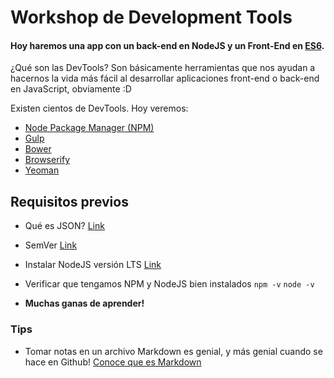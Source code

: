 # Workshop de Development Tools

#### Hoy haremos una app con un back-end en NodeJS y un Front-End en [ES6](https://carlosazaustre.es/blog/ecmascript-6-el-nuevo-estandar-de-javascript/).

¿Qué son las DevTools? Son básicamente herramientas que nos ayudan a hacernos la vida más fácil al desarrollar aplicaciones front-end o back-end en JavaScript, obviamente :D

Existen cientos de DevTools. Hoy veremos:

- [Node Package Manager (NPM)](NPM.md)
- [Gulp](Gulp.md)
- [Bower](Bower.md)
- [Browserify](Browserify.md)
- [Yeoman](Yeoman.md)

## Requisitos previos

- Qué es JSON? [Link](http://www.json.org/json-es.html)
- SemVer [Link](http://semver.org/lang/es/)
- Instalar NodeJS versión LTS [Link](https://nodejs.org/en/)
- Verificar que tengamos NPM y NodeJS bien instalados
  `npm -v`
  `node -v`

- **Muchas ganas de aprender!**

### Tips

- Tomar notas en un archivo Markdown es genial, y más genial cuando se hace en Github! [Conoce que es Markdown](http://markdown.es/)